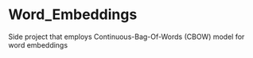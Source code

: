 # Word_Embeddings
Side project that employs Continuous-Bag-Of-Words (CBOW) model for word embeddings
